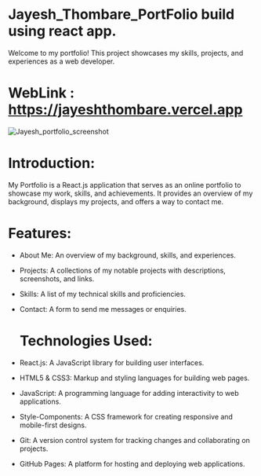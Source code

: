 # Jayesh_Thombare_PortFolio build using react app.
 Welcome to my portfolio! This project showcases my skills, projects, and experiences as a web developer.

# WebLink :  https://jayeshthombare.vercel.app

 ![Jayesh_portfolio_screenshot](https://github.com/JayeshST/Jayesh_Thombare_PortFolio/assets/106459842/14c3c005-8c3f-4824-bfdf-7ce2ed0702fc)

# Introduction:
My Portfolio is a React.js application that serves as an online portfolio to showcase my work, skills, and achievements. It provides an overview of my background, displays my projects, and offers a way to contact me.
# Features:
* About Me: An overview of my background, skills, and experiences.
* Projects: A collections of my notable projects with descriptions, screenshots, and links.
* Skills: A list of my technical skills and proficiencies.
* Contact: A form to send me messages or enquiries.

  # Technologies Used:
* React.js: A JavaScript library for building user interfaces.
* HTML5 & CSS3: Markup and styling languages for building web pages.
* JavaScript: A programming language for adding interactivity to web applications.
* Style-Components: A CSS framework for creating responsive and mobile-first designs.
* Git: A version control system for tracking changes and collaborating on projects.
* GitHub Pages: A platform for hosting and deploying web applications.


